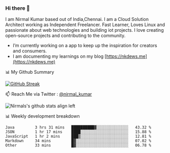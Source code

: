 ### Hi there 👋

 I am Nirmal Kumar based out of India,Chennai. I am a Cloud Solution Architect working as Independent Freelancer. Fast Learner, Loves Linux and passionate about web technologies and building iot projects. I love creating open-source projects and contributing to the community.

- I’m currently working on a app to keep up the inspiration for creators and consumers.
- I am documenting my learnings on my blog [https://nkdews.me](https://nkdews.me)


📊 My Github Summary

[![GitHub Streak](https://github-readme-streak-stats.herokuapp.com?user=nk-gears&theme=dark&hide_border=true&date_format=M%20j%5B%2C%20Y%5D)](https://git.io/streak-stats)


📫 Reach Me via  Twitter : [@nirmal_kumar](https://twitter.com/nirmal_kumar)

![Nirmals's github stats align left](https://github-readme-stats.vercel.app/api?username=nk-gears&show_icons=true)


📊 Weekly development breakdown

<!--START_SECTION:waka-->
```text
Java         3 hrs 31 mins   ██████████▓░░░░░░░░░░░░░░   43.32 % 
JSON         1 hr 17 mins    ████░░░░░░░░░░░░░░░░░░░░░   15.88 % 
JavaScript   1 hr 2 mins     ███▒░░░░░░░░░░░░░░░░░░░░░   12.81 % 
Markdown     34 mins         █▓░░░░░░░░░░░░░░░░░░░░░░░   07.02 % 
Other        33 mins         █▓░░░░░░░░░░░░░░░░░░░░░░░   06.78 % 
```
<!--END_SECTION:waka-->


